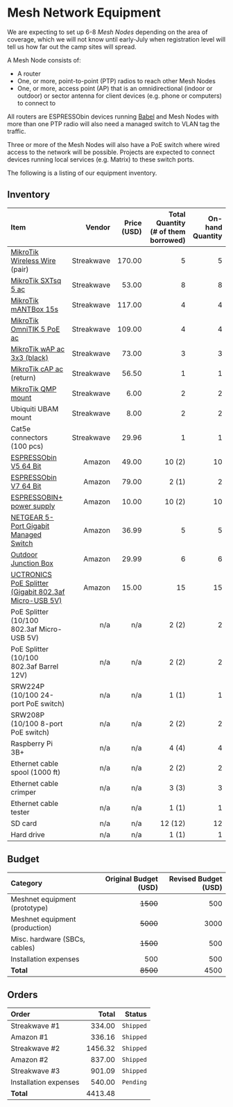 Mesh Network Equipment
======================

We are expecting to set up 6-8 _Mesh Nodes_ depending on the area of coverage, which we will not know until early-July when registration level will tell us how far out the camp sites will spread.

A Mesh Node consists of:

- A router
- One, or more, point-to-point (PTP) radios to reach other Mesh Nodes
- One, or more, access point (AP) that is an omnidirectional (indoor or outdoor) or sector antenna for client devices (e.g. phone or computers) to connect to

All routers are ESPRESSObin devices running [Babel](https://github.com/jech/babeld) and Mesh Nodes with more than one PTP radio will also need a managed switch to VLAN tag the traffic.

Three or more of the Mesh Nodes will also have a PoE switch where wired access to the network will be possible. Projects are expected to connect devices running local services (e.g. Matrix) to these switch ports.

The following is a listing of our equipment inventory.

## Inventory

| Item | Vendor | Price (USD) | Total Quantity (# of them borrowed) | On-hand Quantity |
|:-----|-------:|------------:|------------------------------------:|-----------------:|
| [MikroTik Wireless Wire](https://mikrotik.com/product/wireless_wire) (pair) | Streakwave | 170.00 | 5 | 5 |
| [MikroTik SXTsq 5 ac](https://mikrotik.com/product/sxtsq_5_ac) | Streakwave | 53.00 | 8 | 8 |
| [MikroTik mANTBox 15s](https://mikrotik.com/product/RB921GS-5HPacD-15S) | Streakwave | 117.00 | 4 | 4 |
| [MikroTik OmniTIK 5 PoE ac](https://mikrotik.com/product/rbomnitikpg_5hacd) | Streakwave | 109.00 | 4 | 4 |
| [MikroTik wAP ac 3x3 (black)](https://mikrotik.com/product/RBwAPG-5HacT2HnD-BE) | Streakwave | 73.00 | 3 | 3 |
| [MikroTik cAP ac](https://mikrotik.com/product/cap_ac) (return) | Streakwave | 56.50 | 1 | 1 |
| [MikroTik QMP mount](https://mikrotik.com/product/QMP) | Streakwave | 6.00 | 2 | 2 |
| Ubiquiti UBAM mount | Streakwave | 8.00 | 2 | 2 |
| Cat5e connectors (100 pcs) | Streakwave | 29.96 | 1 | 1 |
| [ESPRESSObin V5 64 Bit](https://www.amazon.com/ESPRESSObin-Single-Computer-Network-Switch/dp/B06Y3V2FBK/) | Amazon | 49.00 | 10 (2) | 10 |
| [ESPRESSObin V7 64 Bit](https://www.amazon.com/ESPRESSObin-Single-Computer-Network-Switch/dp/B07KTMBCS1/) | Amazon | 79.00 | 2 (1) | 2 |
[ESPRESSOBIN+ power supply](https://www.amazon.com/ESPRESSObin-Single-Computer-Network-Switch/dp/B07KTC9JVB/) | Amazon | 10.00 | 10 (2) | 10 |
| [NETGEAR 5-Port Gigabit Managed Switch](https://www.amazon.com/dp/B07PJ7XZ7X/) | Amazon | 36.99 | 5 | 5 |
| [Outdoor Junction Box](https://www.amazon.com/LeMotech-Dustproof-Waterproof-Electrical-200mmx155mmx80mm/dp/B075DHT7X2/) | Amazon | 29.99 | 6 | 6 |
| [UCTRONICS PoE Splitter (Gigabit 802.3af Micro-USB 5V)](https://www.amazon.com/UCTRONICS-PoE-Splitter-Gigabit-Raspberry/dp/B07CNKX14C/) | Amazon | 15.00 | 15 | 15 |
| PoE Splitter (10/100 802.3af Micro-USB 5V) | n/a | n/a | 2 (2) | 2 |
| PoE Splitter (10/100 802.3af Barrel 12V) | n/a | n/a | 2 (2) | 2 |
| SRW224P (10/100 24-port PoE switch) | n/a | n/a | 1 (1) | 1 |
| SRW208P (10/100 8-port PoE switch) | n/a | n/a | 2 (2) | 2 |
| Raspberry Pi 3B+ | n/a | n/a | 4 (4) | 4 |
| Ethernet cable spool (1000 ft) | n/a | n/a | 2 (2) | 2 |
| Ethernet cable crimper | n/a | n/a | 3 (3) | 3 |
| Ethernet cable tester | n/a | n/a | 1 (1) | 1 |
| SD card | n/a | n/a | 12 (12) | 12 |
| Hard drive | n/a | n/a | 1 (1) | 1 |

## Budget

| Category                        | Original Budget (USD) | Revised Budget (USD) |
|:--------------------------------|----------------------:|---------------------:|
| Meshnet equipment (prototype)   | ~~1500~~              |  500                 |
| Meshnet equipment (production)  | ~~5000~~              | 3000                 |
| Misc. hardware (SBCs, cables)   | ~~1500~~              |  500                 |
| Installation expenses           |    500                |  500                 |
| **Total**                       | ~~8500~~              | 4500                 |

## Orders

| Order                 | Total   | Status  |
|:----------------------|--------:|--------:|
| Streakwave #1         |  334.00 |`Shipped`|
| Amazon #1             |  336.16 |`Shipped`|
| Streakwave #2         | 1456.32 |`Shipped`|
| Amazon #2             |  837.00 |`Shipped`|
| Streakwave #3         |  901.09 |`Shipped`|
| Installation expenses |  540.00 |`Pending`|
| **Total**             | 4413.48 |         |
